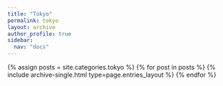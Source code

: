 ```yaml
---
title: "Tokyo"
permalink: tokyo
layout: archive
author_profile: true
sidebar:
  nav: "docs"
---
```


{% assign posts = site.categories.tokyo %}
{% for post in posts %} {% include archive-single.html type=page.entries_layout %} {% endfor %}
